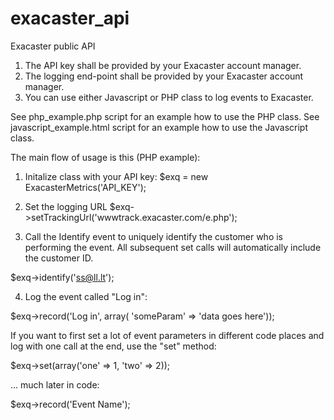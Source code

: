exacaster_api
=============

Exacaster public API


1. The API key shall be provided by your Exacaster account manager. 
2. The logging end-point shall be provided by your Exacaster account manager. 
3. You can use either Javascript or PHP class to log events to Exacaster.

See php_example.php script for an example how to use the PHP class.
See javascript_example.html script for an example how to use the Javascript class.

The main flow of usage is this (PHP example): 

1) Initalize class with your API key: 
$exq = new ExacasterMetrics('API_KEY');

2) Set the logging URL 
$exq->setTrackingUrl('wwwtrack.exacaster.com/e.php');

3) Call the Identify event to uniquely identify the customer who is performing the event. All subsequent set calls 
will automatically include the customer ID. 

$exq->identify('ss@ll.lt');

4) Log the event called "Log in": 

$exq->record('Log in', array( 'someParam' => 'data goes here'));

If you want to first set a lot of event parameters in different code places and log with one call at the end, use the "set" method: 

$exq->set(array('one' => 1, 'two' => 2));

... much later in code: 

$exq->record('Event Name');
